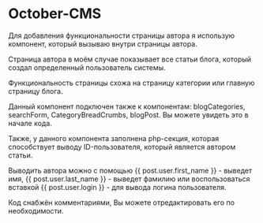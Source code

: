 # October-CMS

Для добавления функциональности страницы автора я использую компонент, который вызываю внутри страницы автора.

Страница автора в моём случае показывает все статьи блога, который создал определенный пользователь системы. 

Функциональность страницы схожа на страницу категории или главную страницу блога. 

Данный компонент подключен также к компонентам: blogCategories, searchForm, CategoryBreadCrumbs, blogPost. 
Вы можете увидеть это в начале кода. 

Также, у данного компонента заполнена php-секция, которая способствует выводу ID-пользователя, который является автором статьи. 

Выводить автора можно с помощью {{ post.user.first_name }} - выведет имя, {{ post.user.last_name }} - выведет фамилию или воспользоваться вставкой {{ post.user.login }} - для вывода логина пользователя. 

Код снабжён комментариями, Вы можете отредактировать его по необходимости. 